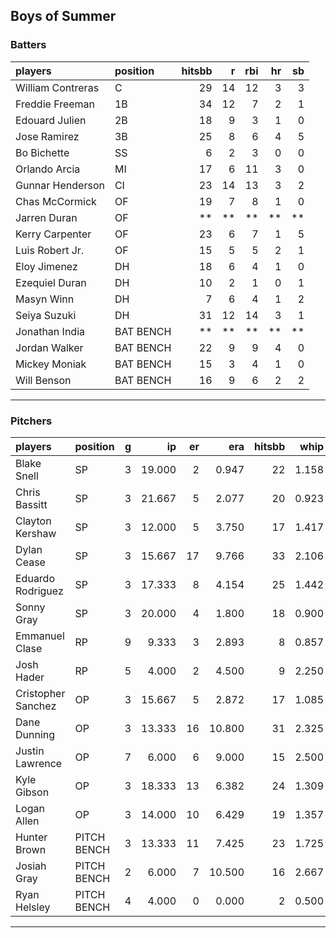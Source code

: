 ## Boys of Summer

### Batters

 
|players           |position  | hitsbb|  r| rbi| hr| sb| 
|:-----------------|:---------|------:|--:|---:|--:|--:| 
|William Contreras |C         |     29| 14|  12|  3|  3| 
|Freddie Freeman   |1B        |     34| 12|   7|  2|  1| 
|Edouard Julien    |2B        |     18|  9|   3|  1|  0| 
|Jose Ramirez      |3B        |     25|  8|   6|  4|  5| 
|Bo Bichette       |SS        |      6|  2|   3|  0|  0| 
|Orlando Arcia     |MI        |     17|  6|  11|  3|  0| 
|Gunnar Henderson  |CI        |     23| 14|  13|  3|  2| 
|Chas McCormick    |OF        |     19|  7|   8|  1|  0| 
|Jarren Duran      |OF        |     **| **|  **| **| **| 
|Kerry Carpenter   |OF        |     23|  6|   7|  1|  5| 
|Luis Robert Jr.   |OF        |     15|  5|   5|  2|  1| 
|Eloy Jimenez      |DH        |     18|  6|   4|  1|  0| 
|Ezequiel Duran    |DH        |     10|  2|   1|  0|  1| 
|Masyn Winn        |DH        |      7|  6|   4|  1|  2| 
|Seiya Suzuki      |DH        |     31| 12|  14|  3|  1| 
|Jonathan India    |BAT BENCH |     **| **|  **| **| **| 
|Jordan Walker     |BAT BENCH |     22|  9|   9|  4|  0| 
|Mickey Moniak     |BAT BENCH |     15|  3|   4|  1|  0| 
|Will Benson       |BAT BENCH |     16|  9|   6|  2|  2| 


* * *

### Pitchers

 
|players            |position    |  g|     ip| er|    era| hitsbb|  whip| so|  w| sv| 
|:------------------|:-----------|--:|------:|--:|------:|------:|-----:|--:|--:|--:| 
|Blake Snell        |SP          |  3| 19.000|  2|  0.947|     22| 1.158| 25|  3|  0| 
|Chris Bassitt      |SP          |  3| 21.667|  5|  2.077|     20| 0.923| 15|  2|  0| 
|Clayton Kershaw    |SP          |  3| 12.000|  5|  3.750|     17| 1.417| 12|  1|  0| 
|Dylan Cease        |SP          |  3| 15.667| 17|  9.766|     33| 2.106| 20|  1|  0| 
|Eduardo Rodriguez  |SP          |  3| 17.333|  8|  4.154|     25| 1.442| 12|  2|  0| 
|Sonny Gray         |SP          |  3| 20.000|  4|  1.800|     18| 0.900| 13|  1|  0| 
|Emmanuel Clase     |RP          |  9|  9.333|  3|  2.893|      8| 0.857|  5|  1|  6| 
|Josh Hader         |RP          |  5|  4.000|  2|  4.500|      9| 2.250|  9|  0|  1| 
|Cristopher Sanchez |OP          |  3| 15.667|  5|  2.872|     17| 1.085| 15|  1|  0| 
|Dane Dunning       |OP          |  3| 13.333| 16| 10.800|     31| 2.325| 14|  0|  0| 
|Justin Lawrence    |OP          |  7|  6.000|  6|  9.000|     15| 2.500|  5|  1|  0| 
|Kyle Gibson        |OP          |  3| 18.333| 13|  6.382|     24| 1.309| 13|  2|  0| 
|Logan Allen        |OP          |  3| 14.000| 10|  6.429|     19| 1.357| 13|  1|  0| 
|Hunter Brown       |PITCH BENCH |  3| 13.333| 11|  7.425|     23| 1.725| 19|  1|  0| 
|Josiah Gray        |PITCH BENCH |  2|  6.000|  7| 10.500|     16| 2.667|  4|  0|  0| 
|Ryan Helsley       |PITCH BENCH |  4|  4.000|  0|  0.000|      2| 0.500|  6|  0|  1| 


* * *


